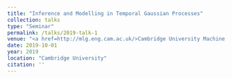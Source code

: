```yaml
---
title: "Inference and Modelling in Temporal Gaussian Processes"
collection: talks
type: "Seminar"
permalink: /talks/2019-talk-1
venue: "<a href=http://mlg.eng.cam.ac.uk/>Cambridge University Machine Learning Group</a>"
date: 2019-10-01
year: 2019
location: "Cambridge University"
citation: ''
---
```

